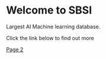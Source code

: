 # Welcome to SBSI

Largest AI Machine learning database.

Click the link below to find out more

[Page 2](https://github.com/extrescs/edot07/blob/main/02/page%202.md#page-2)
